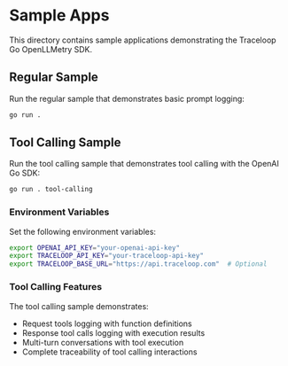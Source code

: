 # Sample Apps

This directory contains sample applications demonstrating the Traceloop Go OpenLLMetry SDK.

## Regular Sample

Run the regular sample that demonstrates basic prompt logging:

```bash
go run .
```

## Tool Calling Sample

Run the tool calling sample that demonstrates tool calling with the OpenAI Go SDK:

```bash
go run . tool-calling
```

### Environment Variables

Set the following environment variables:

```bash
export OPENAI_API_KEY="your-openai-api-key"
export TRACELOOP_API_KEY="your-traceloop-api-key"
export TRACELOOP_BASE_URL="https://api.traceloop.com"  # Optional
```

### Tool Calling Features

The tool calling sample demonstrates:
- Request tools logging with function definitions
- Response tool calls logging with execution results
- Multi-turn conversations with tool execution
- Complete traceability of tool calling interactions